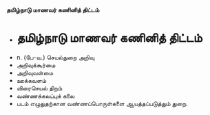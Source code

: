 **தமிழ்நாடு மாணவர் கணினித் திட்டம்**
- # தமிழ்நாடு மாணவர் கணினித் திட்டம்
- n. (பே-வ.) செயல்துறை அறிவு
- அறிவுக்கூர்மை
- அறிவுவன்மை
- ஊக்கவளம்
- விரைசெயல் திறம்
- வண்ணக்கலப்புக் கலை
- படம் எழுதுதற்கான வண்ணப்பொருள்களை ஆயத்தப்படுத்தும் துறை.

